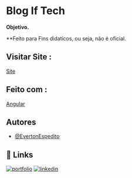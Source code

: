 

# Blog If Tech

**Objetivo.**

**Feito para Fins didaticos, ou seja, não é oficial.

## Visitar Site  :

[Site]([https://angular.io/start](https://iftechsertao.netlify.app/))

## Feito com  :

[Angular](https://angular.io/start)

## Autores

- [@EvertonEspedito](https://www.instagram.com/evertonespedito_/)




## 🔗 Links
[![portfolio](https://img.shields.io/badge/my_portfolio-000?style=for-the-badge&logo=ko-fi&logoColor=white)]()
[![linkedin](https://img.shields.io/badge/linkedin-0A66C2?style=for-the-badge&logo=linkedin&logoColor=white)](https://www.linkedin.com/in/everton-santos-3062071a3/)



